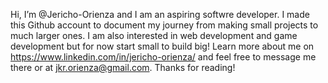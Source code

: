 Hi, I’m @Jericho-Orienza and I am an aspiring softwre developer. I made this Github account to document my journey from making small projects to much larger ones.
I am also interested in web development and game development but for now start small to build big! Learn more about me on https://www.linkedin.com/in/jericho-orienza/
and feel free to message me there or at jkr.orienza@gmail.com. Thanks for reading!


<!---
Jericho-Orienza/Jericho-Orienza is a ✨ special ✨ repository because its `README.md` (this file) appears on your GitHub profile.
You can click the Preview link to take a look at your changes.
--->

